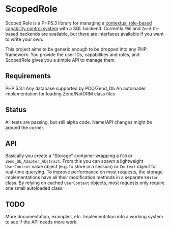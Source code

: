 # ScopedRole
Scoped Role is a PHP5.3 library for managing a [contextual role-based capability control system](http://www.mrclay.org/2011/04/01/designing-a-contextual-role-based-capability-control-system/) with a SQL backend. Currently `PDO` and `Zend_Db`-based backends are available, but there are interfaces available if you want to write your own.

This project aims to be generic enough to be dropped into any PHP framework. You provide the user IDs, capabilities and roles, and ScopedRole gives you a simple API to manage them.

## Requirements
PHP 5.3.1
Any database supported by PDO/Zend_Db
An autoloader implementation for loading Zend/NotORM class files

## Status
All tests are passing, but still alpha code. Name/API changes might be around the corner.

## API
Basically you create a "Storage" container wrapping a `PDO` or `Zend_Db_Adapter_Abstract`. From this you can spawn a lightweight `UserContext` value object (e.g. to store in a session) or `Context` object for real-time querying. To improve performance on most requests, the storage implementations have all their modification methods in a separate `Editor` class. By relying on cached `UserContext` objects, most requests only require one small autoloaded class.

## TODO
More documentation, examples, etc. Implementation into a working system to see if the API needs more work.